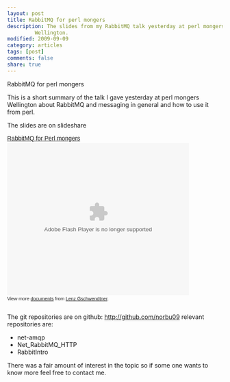 ```yaml
---
layout: post
title: RabbitMQ for perl mongers
description: The slides from my RabbitMQ talk yesterday at perl mongers
         Wellington.
modified: 2009-09-09
category: articles
tags: [post]
comments: false
share: true
---
```


RabbitMQ for perl mongers


This is a short summary of the talk I gave yesterday at perl mongers
Wellington about RabbitMQ and messaging in general and how to use it
from perl.

The slides are on slideshare

<div style="width:425px;text-align:left" id="__ss_1969944"><a
style="font:14px Helvetica,Arial,Sans-serif;display:block;margin:12px 0
3px 0;text-decoration:underline;"
href="http://www.slideshare.net/norbu09/rabbitmq-for-perlmongers"
title="RabbitMQ for Perl mongers">RabbitMQ for Perl mongers</a><object
style="margin:0px" width="425" height="355"><param name="movie"
value="http://static.slidesharecdn.com/swf/ssplayer2.swf?doc=rabbitmq-for-perlmongers-090908173752-phpapp02&stripped_title=rabbitmq-for-perlmongers"
/><param name="allowFullScreen" value="true"/><param
name="allowScriptAccess" value="always"/><embed
src="http://static.slidesharecdn.com/swf/ssplayer2.swf?doc=rabbitmq-for-perlmongers-090908173752-phpapp02&stripped_title=rabbitmq-for-perlmongers"
type="application/x-shockwave-flash" allowscriptaccess="always"
allowfullscreen="true" width="425" height="355"></embed></object><div
style="font-size:11px;font-family:tahoma,arial;height:26px;padding-top:2px;">View
more <a style="text-decoration:underline;"
href="http://www.slideshare.net/">documents</a> from <a
style="text-decoration:underline;"
href="http://www.slideshare.net/norbu09">Lenz
Gschwendtner</a>.</div></div>

The git repositories are on github: <a href="http://github.com/norbu09">http://github.com/norbu09</a>
relevant repositories are:
- net-amqp
- Net_RabbitMQ_HTTP
- RabbitIntro

There was a fair amount of interest in the topic so if some one wants to
know more feel free to contact me.

